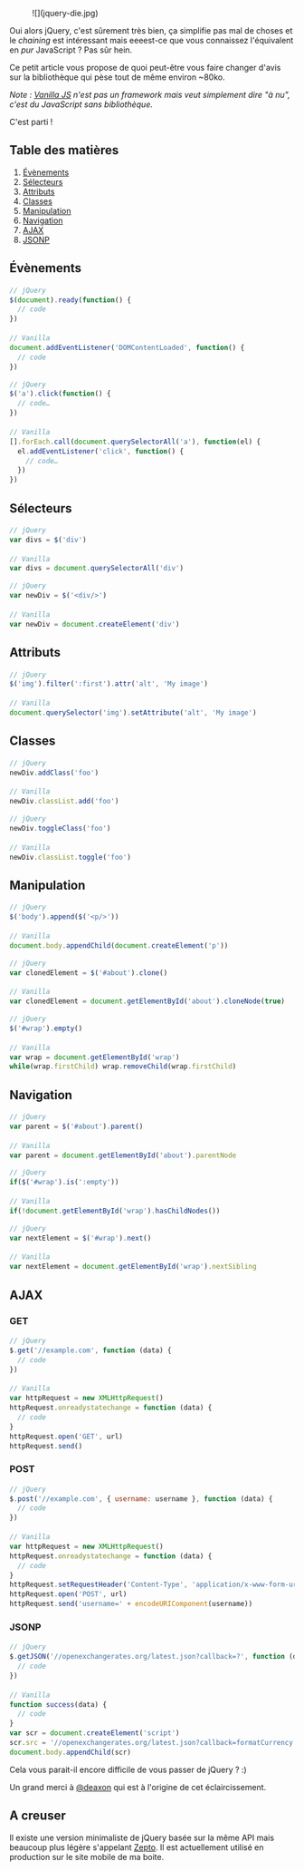 <figure class="putainde-Media putainde-Media--left">![](jquery-die.jpg)</figure>

Oui alors jQuery, c'est sûrement très bien, ça simplifie pas mal de choses et le _chaining_ est intéressant mais eeeest-ce que vous connaissez l'équivalent en _pur_ JavaScript ? Pas sûr hein.

Ce petit article vous propose de quoi peut-être vous faire changer d'avis sur la bibliothèque qui pèse tout de même environ ~80ko.

_Note : [Vanilla JS](http://vanilla-js.com/) n'est pas un framework mais veut simplement dire "à nu", c'est du JavaScript sans bibliothèque._

C'est parti !

## Table des matières

1. [Évènements](/posts/js/de-jquery-a-vanillajs/#-v-nements)
2. [Sélecteurs](/posts/js/de-jquery-a-vanillajs/#s-lecteurs)
3. [Attributs](/posts/js/de-jquery-a-vanillajs/#attributs)
4. [Classes](/posts/js/de-jquery-a-vanillajs/#classes)
5. [Manipulation](/posts/js/de-jquery-a-vanillajs/#manipulation)
6. [Navigation](/posts/js/de-jquery-a-vanillajs/#navigation)
7. [AJAX](/posts/js/de-jquery-a-vanillajs/#ajax)
8. [JSONP](/posts/js/de-jquery-a-vanillajs/#jsonp)

## Évènements

```javascript
// jQuery
$(document).ready(function() {
  // code
})

// Vanilla
document.addEventListener('DOMContentLoaded', function() {
  // code
})
```

```javascript
// jQuery
$('a').click(function() {
  // code…
})

// Vanilla
[].forEach.call(document.querySelectorAll('a'), function(el) {
  el.addEventListener('click', function() {
    // code…
  })
})
```

## Sélecteurs

```javascript
// jQuery
var divs = $('div')

// Vanilla
var divs = document.querySelectorAll('div')
```

```javascript
// jQuery
var newDiv = $('<div/>')

// Vanilla
var newDiv = document.createElement('div')
```

## Attributs

```javascript
// jQuery
$('img').filter(':first').attr('alt', 'My image')

// Vanilla
document.querySelector('img').setAttribute('alt', 'My image')
```

## Classes

```javascript
// jQuery
newDiv.addClass('foo')

// Vanilla
newDiv.classList.add('foo')
```

```javascript
// jQuery
newDiv.toggleClass('foo')

// Vanilla
newDiv.classList.toggle('foo')
```

## Manipulation

```javascript
// jQuery
$('body').append($('<p/>'))

// Vanilla
document.body.appendChild(document.createElement('p'))
```

```javascript
// jQuery
var clonedElement = $('#about').clone()

// Vanilla
var clonedElement = document.getElementById('about').cloneNode(true)
```

```javascript
// jQuery
$('#wrap').empty()

// Vanilla
var wrap = document.getElementById('wrap')
while(wrap.firstChild) wrap.removeChild(wrap.firstChild)
```

## Navigation

```javascript
// jQuery
var parent = $('#about').parent()

// Vanilla
var parent = document.getElementById('about').parentNode
```

```javascript
// jQuery
if($('#wrap').is(':empty'))

// Vanilla
if(!document.getElementById('wrap').hasChildNodes())
```

```javascript
// jQuery
var nextElement = $('#wrap').next()

// Vanilla
var nextElement = document.getElementById('wrap').nextSibling
```

## AJAX

### GET
```javascript
// jQuery
$.get('//example.com', function (data) {
  // code
})

// Vanilla
var httpRequest = new XMLHttpRequest()
httpRequest.onreadystatechange = function (data) {
  // code
}
httpRequest.open('GET', url)
httpRequest.send()
```

### POST
```javascript
// jQuery
$.post('//example.com', { username: username }, function (data) {
  // code
})

// Vanilla
var httpRequest = new XMLHttpRequest()
httpRequest.onreadystatechange = function (data) {
  // code
}
httpRequest.setRequestHeader('Content-Type', 'application/x-www-form-urlencoded')
httpRequest.open('POST', url)
httpRequest.send('username=' + encodeURIComponent(username))
```

### JSONP
```javascript
// jQuery
$.getJSON('//openexchangerates.org/latest.json?callback=?', function (data) {
  // code
})

// Vanilla
function success(data) {
  // code
}
var scr = document.createElement('script')
scr.src = '//openexchangerates.org/latest.json?callback=formatCurrency'
document.body.appendChild(scr)
```

Cela vous parait-il encore difficile de vous passer de jQuery ? :)

Un grand merci à [@deaxon](http://playground.deaxon.com/js/vanilla-js/) qui est à l'origine de cet éclaircissement.

## A creuser

Il existe une version minimaliste de jQuery basée sur la même API mais beaucoup plus légère s'appelant [Zepto](http://zeptojs.com/). Il est actuellement utilisé en production sur le site mobile de ma boite.
